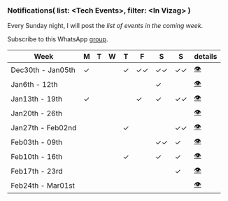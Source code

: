 ### Notifications( list: \<Tech Events>, filter: \<In Vizag> )

Every Sunday night, I will post the *list of events in the coming week*.

Subscribe to this WhatsApp [group](https://chat.whatsapp.com/EZ7ggy0kEmJ8nCiY6pJYsp).    

| Week | M | T | W |  T | F | S | S | details |
| -- | -- | -- | -- | -- | -- | -- | -- | -- |
| Dec30th - Jan05th | ✓ |  |   |  ✓ | ✓✓ | ✓✓ | ✓✓ | [👁](weeks/2020/w01-dec30th-jan5th.txt) |  
| Jan6th - 12th |  |  |  |  |  | ✓ |  | [👁](weeks/2020/w02-jan06th-jan12th.txt) |  
| Jan13th - 19th | ✓ |  |  |  | ✓ | ✓ | ✓✓ | [👁](weeks/2020/w03-jan13th-jan19th.txt) |  
| Jan20th - 26th |  |  |  |  |  |  |  | [👁](weeks/2020/w04-jan20th-jan26th.txt) |  
| Jan27th - Feb02nd |  |  |  | ✓ |  |  | ✓✓ | [👁](weeks/2020/w05-jan27th-feb02nd.txt) |  
| Feb03th - 09th |  |  |  |  |  | ✓✓ | ✓ | [👁](weeks/2020/w06-feb03rd-feb09th.txt) |  
| Feb10th - 16th |  |  |  | ✓ |  | ✓ | ✓ | [👁](weeks/2020/w07-feb10th-feb16th.txt) |  
| Feb17th - 23rd |  |  |  |  |  |  | ✓ | [👁](weeks/2020/w08-feb17th-feb23rd.txt) |  
| Feb24th - Mar01st |  |  |  |  |  |  |  | [👁](weeks/2020/w09-feb24th-mar01st.txt) |  

